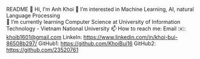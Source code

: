 README
👋 Hi, I’m Anh Khoi
👀 I’m interested in Machine Learning, AI, natural Language Processing  
🌱 I’m currently learning Computer Science at University of Information Technology - Vietnam National University
📫 How to reach me:
Email ✉️: khoib1601@gmail.com
LinkeIn: https://www.linkedin.com/in/khoi-bui-86508b297/
GitHub1: https://github.com/KhoiBui16
GitHub2: https://github.com/23520761
<!---
KhoiBui16/KhoiBui16 is a ✨ special ✨ repository because its `README.md` (this file) appears on your GitHub profile.
You can click the Preview link to take a look at your changes.
--->

